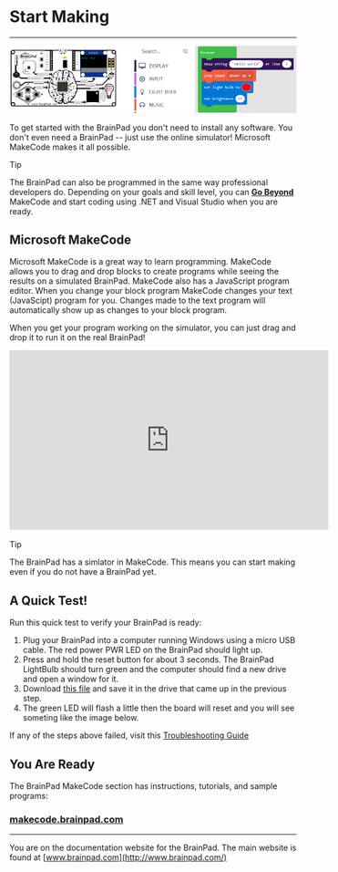 # Start Making
---
![MakeCode Blocks](images/makecode-screen.png)

To get started with the BrainPad you don't need to install any software. You don't even need a BrainPad -- just use the online simulator! Microsoft MakeCode makes it all possible.

> [!Tip]
> The BrainPad can also be programmed in the same way professional developers do. Depending on your goals and skill level, you can [**Go Beyond**](../go-beyond/intro.md) MakeCode and start coding using .NET and Visual Studio when you are ready.

## Microsoft MakeCode
Microsoft MakeCode is a great way to learn programming. MakeCode allows you to drag and drop blocks to create programs while seeing the results on a simulated BrainPad. MakeCode also has a JavaScript program editor. When you change your block program MakeCode changes your text (JavaScipt) program for you. Changes made to the text program will automatically show up as changes to your block program.

When you get your program working on the simulator, you can just drag and drop it to run it on the real BrainPad!

<iframe width="560" height="315" src="https://www.youtube.com/embed/nijKM_TLoxM?rel=0" frameborder="0" allowfullscreen></iframe>

> [!Tip]
> The BrainPad has a simlator in MakeCode. This means you can start making even if you do not have a BrainPad yet.

## A Quick Test!
Run this quick test to verify your BrainPad is ready:

1. Plug your BrainPad into a computer running Windows using a micro USB cable. The red power PWR LED on the BrainPad should light up.
2. Press and hold the reset button for about 3 seconds. The BrainPad LightBulb should turn green and the computer should find a new drive and open a window for it.
3. Download [this file]() and save it in the drive that came up in the previous step.
4. The green LED will flash a little then the board will reset and you will see someting like the image below.

If any of the steps above failed, visit this [Troubleshooting Guide](..\resources\troubleshooting-guide.md)

## You Are Ready
The BrainPad MakeCode section has instructions, tutorials, and sample programs:

### [**makecode.brainpad.com**](https://makecode.brainpad.com)


---
You are on the documentation website for the BrainPad. The main website is found at [www.brainpad.com](http://www.brainpad.com/)
